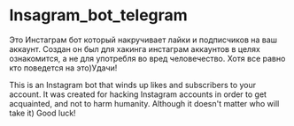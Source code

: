 # Insagram_bot_telegram
Это Инстаграм бот который накручивает лайки и подписчиков на ваш аккаунт. Создан он был для хакинга инстаграм аккаунтов в целях ознакомится, а не для употребля во вред человечество. Хотя все равно кто поведется на это)Удачи!

This is an Instagram bot that winds up likes and subscribers to your account. It was created for hacking Instagram accounts in order to get acquainted, and not to harm humanity. Although it doesn't matter who will take it) Good luck!

